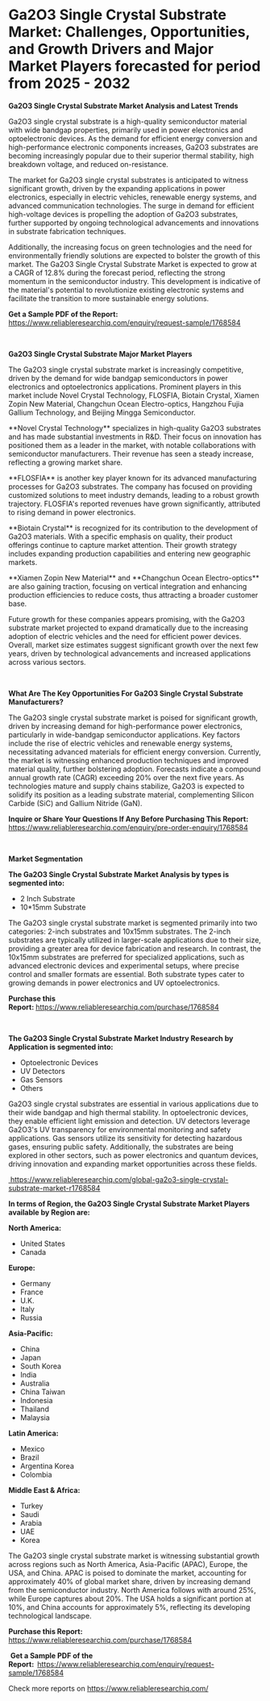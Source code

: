 <p><h1>Ga2O3 Single Crystal Substrate Market: Challenges, Opportunities, and Growth Drivers and Major Market Players forecasted for period from 2025 - 2032</h1></p><p><strong>Ga2O3 Single Crystal Substrate Market Analysis and Latest Trends</strong></p>
<p><p>Ga2O3 single crystal substrate is a high-quality semiconductor material with wide bandgap properties, primarily used in power electronics and optoelectronic devices. As the demand for efficient energy conversion and high-performance electronic components increases, Ga2O3 substrates are becoming increasingly popular due to their superior thermal stability, high breakdown voltage, and reduced on-resistance.</p><p>The market for Ga2O3 single crystal substrates is anticipated to witness significant growth, driven by the expanding applications in power electronics, especially in electric vehicles, renewable energy systems, and advanced communication technologies. The surge in demand for efficient high-voltage devices is propelling the adoption of Ga2O3 substrates, further supported by ongoing technological advancements and innovations in substrate fabrication techniques.</p><p>Additionally, the increasing focus on green technologies and the need for environmentally friendly solutions are expected to bolster the growth of this market. The Ga2O3 Single Crystal Substrate Market is expected to grow at a CAGR of 12.8% during the forecast period, reflecting the strong momentum in the semiconductor industry. This development is indicative of the material's potential to revolutionize existing electronic systems and facilitate the transition to more sustainable energy solutions.</p></p>
<p><strong>Get a Sample PDF of the Report:&nbsp;</strong> <a href="https://www.reliableresearchiq.com/enquiry/request-sample/1768584?utm_campaign=2346&utm_medium=2&utm_source=Github&utm_content=ia&utm_term=13022025&utm_id=ga2o3-single-crystal-substrate">https://www.reliableresearchiq.com/enquiry/request-sample/1768584</a></p>
<p>&nbsp;</p>
<p><strong>Ga2O3 Single Crystal Substrate Major Market Players</strong></p>
<p><p>The Ga2O3 single crystal substrate market is increasingly competitive, driven by the demand for wide bandgap semiconductors in power electronics and optoelectronics applications. Prominent players in this market include Novel Crystal Technology, FLOSFIA, Biotain Crystal, Xiamen Zopin New Material, Changchun Ocean Electro-optics, Hangzhou Fujia Gallium Technology, and Beijing Mingga Semiconductor.</p><p>**Novel Crystal Technology** specializes in high-quality Ga2O3 substrates and has made substantial investments in R&D. Their focus on innovation has positioned them as a leader in the market, with notable collaborations with semiconductor manufacturers. Their revenue has seen a steady increase, reflecting a growing market share.</p><p>**FLOSFIA** is another key player known for its advanced manufacturing processes for Ga2O3 substrates. The company has focused on providing customized solutions to meet industry demands, leading to a robust growth trajectory. FLOSFIA's reported revenues have grown significantly, attributed to rising demand in power electronics.</p><p>**Biotain Crystal** is recognized for its contribution to the development of Ga2O3 materials. With a specific emphasis on quality, their product offerings continue to capture market attention. Their growth strategy includes expanding production capabilities and entering new geographic markets.</p><p>**Xiamen Zopin New Material** and **Changchun Ocean Electro-optics** are also gaining traction, focusing on vertical integration and enhancing production efficiencies to reduce costs, thus attracting a broader customer base.</p><p>Future growth for these companies appears promising, with the Ga2O3 substrate market projected to expand dramatically due to the increasing adoption of electric vehicles and the need for efficient power devices. Overall, market size estimates suggest significant growth over the next few years, driven by technological advancements and increased applications across various sectors.</p></p>
<p>&nbsp;</p>
<p><strong>What Are The Key Opportunities For Ga2O3 Single Crystal Substrate Manufacturers?</strong></p>
<p><p>The Ga2O3 single crystal substrate market is poised for significant growth, driven by increasing demand for high-performance power electronics, particularly in wide-bandgap semiconductor applications. Key factors include the rise of electric vehicles and renewable energy systems, necessitating advanced materials for efficient energy conversion. Currently, the market is witnessing enhanced production techniques and improved material quality, further bolstering adoption. Forecasts indicate a compound annual growth rate (CAGR) exceeding 20% over the next five years. As technologies mature and supply chains stabilize, Ga2O3 is expected to solidify its position as a leading substrate material, complementing Silicon Carbide (SiC) and Gallium Nitride (GaN).</p></p>
<p><strong>Inquire or Share Your Questions If Any Before Purchasing This Report:</strong> <a href="https://www.reliableresearchiq.com/enquiry/pre-order-enquiry/1768584?utm_campaign=2346&utm_medium=2&utm_source=Github&utm_content=ia&utm_term=13022025&utm_id=ga2o3-single-crystal-substrate">https://www.reliableresearchiq.com/enquiry/pre-order-enquiry/1768584</a></p>
<p>&nbsp;</p>
<p><strong>Market Segmentation</strong></p>
<p><strong>The Ga2O3 Single Crystal Substrate Market Analysis by types is segmented into:</strong></p>
<p><ul><li>2 Inch Substrate</li><li>10*15mm Substrate</li></ul></p>
<p><p>The Ga2O3 single crystal substrate market is segmented primarily into two categories: 2-inch substrates and 10x15mm substrates. The 2-inch substrates are typically utilized in larger-scale applications due to their size, providing a greater area for device fabrication and research. In contrast, the 10x15mm substrates are preferred for specialized applications, such as advanced electronic devices and experimental setups, where precise control and smaller formats are essential. Both substrate types cater to growing demands in power electronics and UV optoelectronics.</p></p>
<p><strong>Purchase this Report:&nbsp;</strong><a href="https://www.reliableresearchiq.com/purchase/1768584?utm_campaign=2346&utm_medium=2&utm_source=Github&utm_content=ia&utm_term=13022025&utm_id=ga2o3-single-crystal-substrate">https://www.reliableresearchiq.com/purchase/1768584</a></p>
<p>&nbsp;</p>
<p><strong>The Ga2O3 Single Crystal Substrate Market Industry Research by Application is segmented into:</strong></p>
<p><ul><li>Optoelectronic Devices</li><li>UV Detectors</li><li>Gas Sensors</li><li>Others</li></ul></p>
<p><p>Ga2O3 single crystal substrates are essential in various applications due to their wide bandgap and high thermal stability. In optoelectronic devices, they enable efficient light emission and detection. UV detectors leverage Ga2O3's UV transparency for environmental monitoring and safety applications. Gas sensors utilize its sensitivity for detecting hazardous gases, ensuring public safety. Additionally, the substrates are being explored in other sectors, such as power electronics and quantum devices, driving innovation and expanding market opportunities across these fields.</p></p>
<p><a href="https://www.reliableresearchiq.com/global-ga2o3-single-crystal-substrate-market-r1768584?utm_campaign=2346&utm_medium=2&utm_source=Github&utm_content=ia&utm_term=13022025&utm_id=ga2o3-single-crystal-substrate">&nbsp;https://www.reliableresearchiq.com/global-ga2o3-single-crystal-substrate-market-r1768584</a></p>
<p><strong>In terms of Region, the Ga2O3 Single Crystal Substrate Market Players available by Region are:</strong></p>
<p>
    <p> <strong> North America: </strong>
        <ul>
            <li>United States</li>
            <li>Canada</li>
        </ul>
        </p> 
    <p> <strong> Europe: </strong>
        <ul>
            <li>Germany</li>
            <li>France</li>
            <li>U.K.</li>
            <li>Italy</li>
            <li>Russia</li>
        </ul>
        </p> 
    <p> <strong> Asia-Pacific: </strong>
        <ul>
            <li>China</li>
            <li>Japan</li>
            <li>South Korea</li>
            <li>India</li>
            <li>Australia</li>
            <li>China Taiwan</li>
            <li>Indonesia</li>
            <li>Thailand</li>
            <li>Malaysia</li>
        </ul>
        </p> 
    <p> <strong> Latin America: </strong>
        <ul>
            <li>Mexico</li>
            <li>Brazil</li>
            <li>Argentina Korea</li>
            <li>Colombia</li>
        </ul>
        </p> 
    <p> <strong> Middle East & Africa: </strong>
        <ul>
            <li>Turkey</li>
            <li>Saudi</li>
            <li>Arabia</li>
            <li>UAE</li>
            <li>Korea</li>
        </ul>
    </p>
    </p>
<p><p>The Ga2O3 single crystal substrate market is witnessing substantial growth across regions such as North America, Asia-Pacific (APAC), Europe, the USA, and China. APAC is poised to dominate the market, accounting for approximately 40% of global market share, driven by increasing demand from the semiconductor industry. North America follows with around 25%, while Europe captures about 20%. The USA holds a significant portion at 10%, and China accounts for approximately 5%, reflecting its developing technological landscape.</p></p>
<p><strong>Purchase this Report: </strong><a href="https://www.reliableresearchiq.com/purchase/1768584?utm_campaign=2346&utm_medium=2&utm_source=Github&utm_content=ia&utm_term=13022025&utm_id=ga2o3-single-crystal-substrate">https://www.reliableresearchiq.com/purchase/1768584</a></p>
<p>&nbsp;<strong>Get a Sample PDF of the Report:&nbsp;&nbsp;</strong><a href="https://www.reliableresearchiq.com/enquiry/request-sample/1768584?utm_campaign=2346&utm_medium=2&utm_source=Github&utm_content=ia&utm_term=13022025&utm_id=ga2o3-single-crystal-substrate">https://www.reliableresearchiq.com/enquiry/request-sample/1768584</a></p>
<p><strong></strong></p>
<p>Check more reports on <a href="https://www.reliableresearchiq.com/?utm_campaign=2346&utm_medium=2&utm_source=Github&utm_content=ia&utm_term=13022025&utm_id=ga2o3-single-crystal-substrate">https://www.reliableresearchiq.com/</a></p>